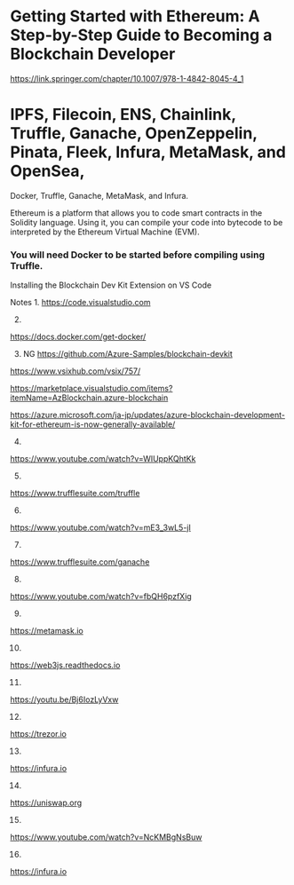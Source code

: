 # Getting Started with Ethereum: A Step-by-Step Guide to Becoming a Blockchain Developer
https://link.springer.com/chapter/10.1007/978-1-4842-8045-4_1

# IPFS, Filecoin, ENS, Chainlink, Truffle, Ganache, OpenZeppelin, Pinata, Fleek, Infura, MetaMask, and OpenSea, 
Docker, Truffle, Ganache, MetaMask, and Infura.

Ethereum is a platform that allows you to code smart contracts in the Solidity language. Using it, you can compile your code into bytecode to be interpreted by the Ethereum Virtual Machine (EVM).


### You will need Docker to be started before compiling using Truffle.
Installing the Blockchain Dev Kit Extension on VS Code

Notes
1.
https://code.visualstudio.com

2.
https://docs.docker.com/get-docker/

3. NG
https://github.com/Azure-Samples/blockchain-devkit

https://www.vsixhub.com/vsix/757/

https://marketplace.visualstudio.com/items?itemName=AzBlockchain.azure-blockchain

https://azure.microsoft.com/ja-jp/updates/azure-blockchain-development-kit-for-ethereum-is-now-generally-available/

4.
https://www.youtube.com/watch?v=WIUppKQhtKk

5.
https://www.trufflesuite.com/truffle

6.
https://www.youtube.com/watch?v=mE3_3wL5-jI

7.
https://www.trufflesuite.com/ganache

8.
https://www.youtube.com/watch?v=fbQH6pzfXig

9.
https://metamask.io

10.
https://web3js.readthedocs.io

11.
https://youtu.be/Bj6IozLyVxw

12.
https://trezor.io

13.
https://infura.io

14.
https://uniswap.org

15.
https://www.youtube.com/watch?v=NcKMBgNsBuw

16.
https://infura.io
